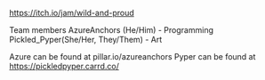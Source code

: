 https://itch.io/jam/wild-and-proud

Team members
AzureAnchors (He/Him) - Programming
Pickled_Pyper(She/Her, They/Them) - Art

Azure can be found at pillar.io/azureanchors
Pyper can be found at https://pickledpyper.carrd.co/